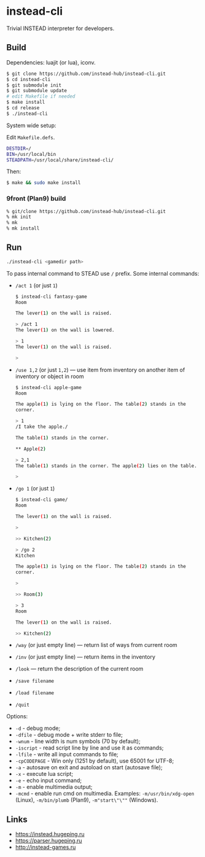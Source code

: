 # instead-cli

Trivial INSTEAD interpreter for developers.

## Build

Dependencies: luajit (or lua), iconv.

```bash
$ git clone https://github.com/instead-hub/instead-cli.git
$ cd instead-cli
$ git submodule init
$ git submodule update
# edit Makefile if needed
$ make install
$ cd release
$ ./instead-cli
```

System wide setup:

Edit `Makefile.defs`.

```bash
DESTDIR=/
BIN=/usr/local/bin
STEADPATH=/usr/local/share/instead-cli/
```

Then:

```bash
$ make && sudo make install
```

### 9front (Plan9) build

```bash
% git/clone https://github.com/instead-hub/instead-cli.git
% mk init
% mk
% mk install
```

## Run

```bash
./instead-cli <gamedir path>
```

To pass internal command to STEAD use `/` prefix. Some internal commands:

* `/act 1` (or just `1`)

  ```bash
  $ instead-cli fantasy-game
  Room

  The lever(1) on the wall is raised.

  > /act 1
  The lever(1) on the wall is lowered.

  > 1
  The lever(1) on the wall is raised.

  >
  ```

* `/use 1,2` (or just `1,2`) — use item from inventory on another item of inventory or object in room

  ```bash
  $ instead-cli apple-game
  Room

  The apple(1) is lying on the floor. The table(2) stands in the
  corner.

  > 1
  /I take the apple./

  The table(1) stands in the corner.

  ** Apple(2)

  > 2,1
  The table(1) stands in the corner. The apple(2) lies on the table.

  >
  ```

* `/go 1` (or just `1`)

  ```bash
  $ instead-cli game/
  Room

  The lever(1) on the wall is raised.

  >

  >> Kitchen(2)

  > /go 2
  Kitchen

  The apple(1) is lying on the floor. The table(2) stands in the
  corner.

  >

  >> Room(3)

  > 3
  Room

  The lever(1) on the wall is raised.

  >> Kitchen(2)
  ```

* `/way` (or just empty line) — return list of ways from current room
* `/inv` (or just empty line) — return items in the inventory
* `/look` — return the description of the current room
* `/save filename`
* `/load filename`
* `/quit`

Options:

* `-d` - debug mode;
* `-dfile` - debug mode + write stderr to file;
* `-wnum` - line width is num symbols (70 by default);
* `-iscript` - read script line by line and use it as commands;
* `-lfile` - write all input commands to file;
* `-cpCODEPAGE` - Win only (1251 by default), use 65001 for UTF-8;
* `-a` - autosave on exit and autoload on start (autosave file);
* `-x` - execute lua script;
* `-e` - echo input command;
* `-m` - enable multimedia output;
* `-mcmd` - enable run cmd on multimedia. Examples: `-m/usr/bin/xdg-open` (Linux), `-m/bin/plumb` (Plan9), `-m"start\"\""` (Windows).

## Links

* https://instead.hugeping.ru
* https://parser.hugeping.ru
* http://instead-games.ru
